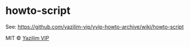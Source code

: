 # howto-script

See: https://github.com/yazilim-vip/yvip-howto-archive/wiki/howto-script

MIT © [Yazilim VIP](https://github.com/yazilim-vip/react-howto)
